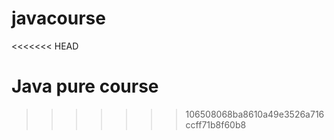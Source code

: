 javacourse
==========
<<<<<<< HEAD

Java pure course
=======
>>>>>>> 106508068ba8610a49e3526a716ccff71b8f60b8

